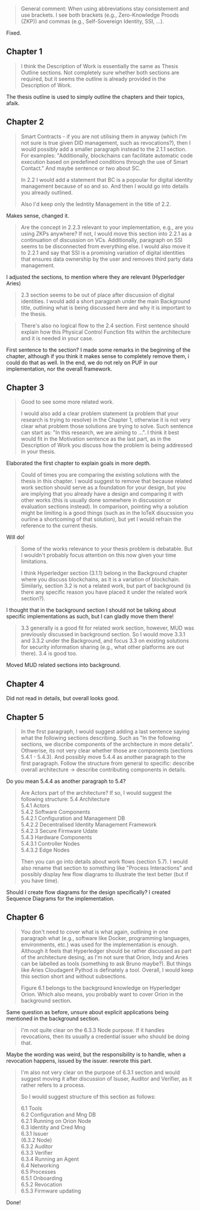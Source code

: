 > General comment:
> When using abbreviations stay consistement and use brackets. I see both brackets (e.g., Zero-Knowledge Proods (ZKP)) and commas (e.g., Self-Sovereign Identity, SSI, ...).

Fixed.

## Chapter 1

> I think the Description of Work is essentially the same as Thesis Outline sections. Not completely sure whether both sections are required, but it seems the outline is already provided in the Description of Work.

The thesis outline is used to simply outline the chapters and their topics, afaik.

## Chapter 2

> Smart Contracts - if you are not utilising them in anyway (which I'm not sure is true given DID management, such as revocations?), then I would possibly add a smaller paragraph instead to the 2.1.1 section. For examples: "Additionally, blockchains can facilitate automatic code execution based on predefined conditions through the use of Smart Contact." And maybe sentence or two about SC.
>
> In 2.2 I would add a statement that BC is a popoular for digital identity management because of so and so. And then I would go into details you already outlined.
>
> Also I'd keep only the Iedntity Management in the title of 2.2.

Makes sense, changed it.

> Are the concept in 2.2.3 relevant to your implementation, e.g., are you using ZKPs anywhere? If not, I would move this section into 2.2.1 as a continuation of discussion on VCs. Additionally, paragraph on SSI seems to be disconnected from everything else. I would also move it to 2.2.1 and say that SSI is a promising variation of digital identities that ensures data ownership by the user and removes third party data management.

I adjusted the sections, to mention where they are relevant (Hyperledger Aries)

> 2.3 section seems to be out of place after discussion of digital identities. I would add a short paragprah under the main Background title, outlining what is being discussed here and why it is important to the thesis.

> There's also no logical flow to the 2.4 section. First sentence should explain how this Physical Control Function fits within the architecture and it is needed in your case.

First sentence to the section? I made some remarks in the beginning of the chapter, although if you
think it makes sense to completely remove them, i could do that as well. In the end, we do not rely
on PUF in our implementation, nor the overall framework.

## Chapter 3

> Good to see some more related work.
>
> I would also add a clear problem statement (a problem that your research is trying to resolve) in the Chapter 1, otherwise it is not very clear what problem those solutions are trying to solve. Such sentence can start as: "In this research, we are aiming to ...". I think it best would fit in the Motivation sentence as the last part, as in the Description of Work you discuss how the problem is being addressed in your thesis.

Elaborated the first chapter to explain goals in more depth.

> Could of times you are comparing the existing solutions with the thesis in this chapter. I would suggest to remove that because related work section should serve as a foundation for your design, but you are implying that you already have a design and comparing it with other works (this is usually done somewhere in discussion or evaluation sections instead). In comparison, pointing why a solution might be limiting is a good things (such as in the IoTeX disucssion you ourline a shortcoming of that solution), but yet I would refrain the reference to the current thesis.

Will do!

> Some of the works relevance to your thesis problem is debatable. But I wouldn't probably focus attention on this now given your time limitations.
>
> I think Hyperledger section (3.1.1) belong in the Background chapter where you discuss blockchains, as it is a variation of blockchain. Similarly, section 3.2 is not a related work, but part of background (is there any specific reason you have placed it under the related work section?).

I thought that in the background section I should not be talking about specific implementations as
such, but I can gladly move them there!

> 3.3 generally is a good fit for related work section, however, MUD was previously discussed in background section. So I would move 3.3.1 and 3.3.2 under the Background, and focus 3.3 on existing solutions for security information sharing (e.g., what other platforms are out there). 3.4 is good too.

Moved MUD related sections into background.

## Chapter 4

Did not read in details, but overall looks good.

## Chapter 5

> In the first paragraph, I would suggest adding a last sentence saying what the following sections describing. Such as "In the following sections, we discribe components of the architecture in more details". Othwerise, its not very clear whether those are components (sections 5.4.1 - 5.4.3). And possibly move 5.4.4 as another paragraph to the first paragraph. Follow the structure from general to specific: describe overall architecture -> describe contributing components in details.

Do you mean 5.4.4 as another paragraph to 5.4?

> Are Actors part of the architecture? If so, I would suggest the following structure:
> 5.4 Architecture\
> 5.4.1 Actors\
> 5.4.2 Software Components\
> 5.4.2.1 Configuration and Management DB\
> 5.4.2.2 Decentralised Identity Management Framework\
> 5.4.2.3 Secure Firmware Udate\
> 5.4.3 Hardware Components\
> 5.4.3.1 Controller Nodes\
> 5.4.3.2 Edge Nodes
>
> Then you can go into details about work flows (section 5.7). I would also rename that section to something like "Process Interactions" and possibly display few flow diagrams to illustrate the text better (but if you have time).

Should I create flow diagrams for the design specifically? I created Sequence Diagrams for the
implementation.

## Chapter 6

> You don't need to cover what is what again, outlining in one paragraph what (e.g., software like Docker, programming languages, environments, etc.) was used for the implementation is enough. Although it feels that Hyperledger should be rather discussed as part of the architecture desing, as I'm not sure that Orion, Indy and Aries can be labelled as tools (something to ask Bruno maybe?). But things like Aries Cloudagent Pythod is definately a tool. Overall, I would keep this section short and without subsections.
>
> Figure 6.1 belongs to the background knowledge on Hyperledger Orion. Which also means, you probably want to cover Orion in the background section.

Same question as before, unsure about explicit applications being mentioned in the background
section.

> I'm not quite clear on the 6.3.3 Node purpose. If it handles revocations, then its usually a credential issuer who should be doing that.

Maybe the wording was weird, but the responsibility is to handle, when a revocation happens, issued
by the issuer. rewrote this part.

> I'm also not very clear on the purpose of 6.3.1 section and would suggest moving it after discussion of Isuser, Auditor and Verifier, as it rather refers to a process.
>
> So I would suggest structure of this section as follows:
>
> 6.1 Tools\
> 6.2 Configuration and Mng DB\
> 6.2.1 Running on Orion Node\
> 6.3 Identity and Cred Mng\
> 6.3.1 Issuer\
> (6.3.2 Node)\
> 6.3.2 Auditor\
> 6.3.3 Verifier\
> 6.3.4 Running an Agent\
> 6.4 Networking\
> 6.5 Processes\
> 6.5.1 Onboarding\
> 6.5.2 Revocation\
> 6.5.3 Firmware updating

Done!
